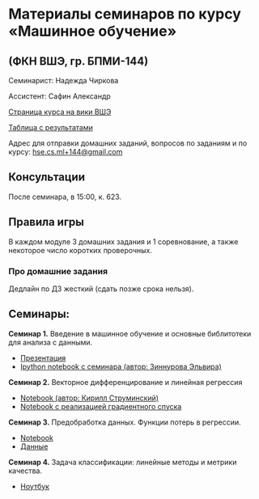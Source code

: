 # Материалы семинаров по курсу «Машинное обучение»
## (ФКН ВШЭ, гр. БПМИ-144)

Семинарист: Надежда Чиркова

Ассистент: Сафин Александр

[Страница курса на вики ВШЭ](http://wiki.cs.hse.ru/%D0%9C%D0%B0%D1%88%D0%B8%D0%BD%D0%BD%D0%BE%D0%B5_%D0%BE%D0%B1%D1%83%D1%87%D0%B5%D0%BD%D0%B8%D0%B5_1)

[Таблица с результатами](https://docs.google.com/spreadsheets/d/1BhzeronD6_DUcH1l0W2ohN4wU97DobLj0tp9-nELNSY/edit?ts=57cc3a10#gid=1965942351)

Адрес для отправки домашних заданий, вопросов по заданиям и по курсу: hse.cs.ml+144@gmail.com

## Консультации
После семинара, в 15:00, к. 623.

## Правила игры
В каждом модуле 3 домашних задания и 1 соревнование, а также некоторое число коротких проверочных.

### Про домашние задания
Дедлайн по ДЗ жесткий (сдать позже срока нельзя).


## Семинары:

__Семинар 1.__ Введение в машинное обучение и основные библитотеки для анализа с данными.
* [Презентация](https://github.com/nadiinchi/HSE_FCS_seminars/blob/master/materials/presentation_sem1.pdf)
* [Ipython notebook с семинара (автор: Зиннурова Эльвира)](https://github.com/nadiinchi/HSE_FCS_seminars/blob/master/materials/sem.01.ipynb)

__Семинар 2.__ Векторное дифференцирование и линейная регрессия
* [Notebook (автор: Кирилл Струминский)](https://github.com/nadiinchi/HSE_FCS_seminars/blob/master/materials/Linear_regression_sem.ipynb)
* [Notebook с реализацией градиентного спуска](https://github.com/nadiinchi/HSE_FCS_seminars/blob/master/materials/GD_example.ipynb)

__Семинар 3.__ Предобработка данных. Функции потерь в регрессии.
* [Notebook](https://github.com/nadiinchi/HSE_FCS_seminars/blob/master/materials/LinearRegressionSeminar.ipynb)
* [Данные](https://github.com/nadiinchi/HSE_FCS_seminars/blob/master/materials/cars.csv)

__Семинар 4.__ Задача классификации: линейные методы и метрики качества.
* [Ноутбук](https://github.com/nadiinchi/HSE_FCS_seminars/blob/master/materials/Seminar4.ipynb)

